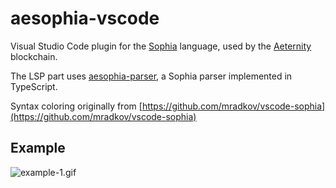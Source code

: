 # aesophia-vscode


Visual Studio Code plugin for the [Sophia](https://github.com/aeternity/aesophia) language, used by the [Aeternity](https://aeternity.com/) blockchain. 

The LSP part uses [aesophia-parser](https://github.com/ybin64/aesophia-parser), a Sophia parser implemented in TypeScript.

Syntax coloring originally from [https://github.com/mradkov/vscode-sophia](https://github.com/mradkov/vscode-sophia)


## Example 
![example-1.gif](https://ybin64.github.io/aesophia-vscode/images/example-1.gif)